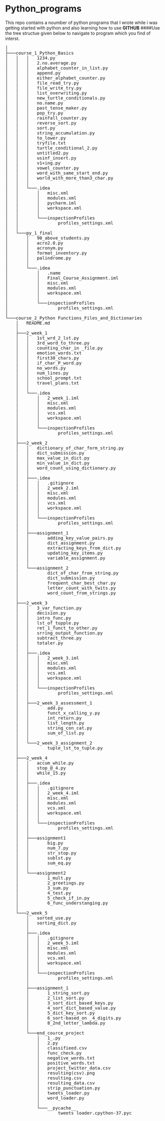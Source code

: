 # Python_programs
This repo contains a noumber of python programs that I wrote while i was getting started with python and also learning how to use **GITHUB** 
####Use the tree structue given below to navigate to program which you find of interst.

<pre>
│
├───course_1_Python_Basics 
│   │   │   1234.py
│   │   │   2.no.average.py
│   │   │   alphabet_counter_in_list.py
│   │   │   append.py
│   │   │   either_alphabet_counter.py
│   │   │   file_read_try.py
│   │   │   file_write_try.py
│   │   │   list_overwriting.py
│   │   │   new_turtle_conditionals.py
│   │   │   no.name.py
│   │   │   past_tense_maker.py
│   │   │   pop_try.py
│   │   │   rainfall_counter.py
│   │   │   reverse_sort.py
│   │   │   sort.py
│   │   │   string_accumulation.py
│   │   │   to_lower.py
│   │   │   tryfile.txt
│   │   │   turtle_conditional_2.py
│   │   │   untitled2.py
│   │   │   usinf_insert.py
│   │   │   v1+ing.py
│   │   │   vowel_counter.py
│   │   │   word_with_same_start_end.py
│   │   │   world_with_more_than3_char.py
│   │   │
│   │   └───.idea
│   │       │   misc.xml
│   │       │   modules.xml
│   │       │   pycharm.iml
│   │       │   workspace.xml
│   │       │
│   │       └───inspectionProfiles
│   │               profiles_settings.xml
│   │
│   └───py_1_final
│       │   90_above_students.py
│       │   acro2.0.py
│       │   acronym.py
│       │   format_inventory.py
│       │   palindrome.py
│       │
│       └───.idea
│           │   .name
│           │   Final_Course_Assignment.iml
│           │   misc.xml
│           │   modules.xml
│           │   workspace.xml
│           │
│           └───inspectionProfiles
│                   profiles_settings.xml
│
└───course_2_Python Functions_Files_and_Dictionaries
    │   README.md
    │
    ├───2_week_1
    │   │   1st_wrd_2_lst.py
    │   │   3rd_word_to_three.py
    │   │   counting_char_in _file.py
    │   │   emotion_words.txt
    │   │   first30_chars.py
    │   │   if_char_P_word.py
    │   │   no_words.py
    │   │   num_lines.py
    │   │   school_prompt.txt
    │   │   travel_plans.txt
    │   │
    │   └───.idea
    │       │   2_week_1.iml
    │       │   misc.xml
    │       │   modules.xml
    │       │   vcs.xml
    │       │   workspace.xml
    │       │
    │       └───inspectionProfiles
    │               profiles_settings.xml
    │
    ├───2_week_2
    │   │   dictionary_of_char_form_string.py
    │   │   dict_submission.py
    │   │   max_value_in_dict.py
    │   │   min_value_in_dict.py
    │   │   word_count_using_dictionary.py
    │   │
    │   ├───.idea
    │   │   │   .gitignore
    │   │   │   2_week_2.iml
    │   │   │   misc.xml
    │   │   │   modules.xml
    │   │   │   vcs.xml
    │   │   │   workspace.xml
    │   │   │
    │   │   └───inspectionProfiles
    │   │           profiles_settings.xml
    │   │
    │   ├───assignment_1
    │   │       adding_key_value_pairs.py
    │   │       dict_assignment.py
    │   │       extracting_keys_from_dict.py
    │   │       updating_key_items.py
    │   │       variable_assignment.py
    │   │
    │   └───assignment_2
    │           dict_of_char_from_string.py
    │           dict_submission.py
    │           frequent_char_best_char.py
    │           letter_count_with_twits.py
    │           word_count_from_strings.py
    │
    ├───2_week_3
    │   │   3_var_function.py
    │   │   decision.py
    │   │   intro_func.py
    │   │   lst_of_tupple.py
    │   │   ret_1_funct_to_other.py
    │   │   srring_output_function.py
    │   │   subtract_three.py
    │   │   totaler.py
    │   │
    │   ├───.idea
    │   │   │   2_week_3.iml
    │   │   │   misc.xml
    │   │   │   modules.xml
    │   │   │   vcs.xml
    │   │   │   workspace.xml
    │   │   │
    │   │   └───inspectionProfiles
    │   │           profiles_settings.xml
    │   │
    │   ├───2_week_3_assessment_1
    │   │       add.py
    │   │       funct_x_calling_y.py
    │   │       int_return.py
    │   │       list_length.py
    │   │       string_con_cat.py
    │   │       sum_of_list.py
    │   │
    │   └───2_week_3_assignment_2
    │           tuple_lst_to_tuple.py
    │
    ├───2_week_4
    │   │   accum_while.py
    │   │   stop_@_4.py
    │   │   while_15.py
    │   │
    │   ├───.idea
    │   │   │   .gitignore
    │   │   │   2_week_4.iml
    │   │   │   misc.xml
    │   │   │   modules.xml
    │   │   │   vcs.xml
    │   │   │   workspace.xml
    │   │   │
    │   │   └───inspectionProfiles
    │   │           profiles_settings.xml
    │   │
    │   ├───assignment1
    │   │       big.py
    │   │       num_7.py
    │   │       str_stop.py
    │   │       sublst.py
    │   │       sum_eq.py
    │   │
    │   └───assignment2
    │           1_mult.py
    │           2_greetings.py
    │           3_sum.py
    │           4_test.py
    │           5_check_if_in.py
    │           6_func_understanging.py
    │
    └───2_week_5
        │   sorted_use.py
        │   sorting_dict.py
        │
        ├───.idea
        │   │   .gitignore
        │   │   2_week_5.iml
        │   │   misc.xml
        │   │   modules.xml
        │   │   vcs.xml
        │   │   workspace.xml
        │   │
        │   └───inspectionProfiles
        │           profiles_settings.xml
        │
        ├───assignment_1
        │       1_string_sort.py
        │       2_list_sort.py
        │       3_sort_dict_based_keys.py
        │       4_sort_dict_based_value.py
        │       5_dict_key_sort.py
        │       6_sort-based_on _4_digits.py
        │       8_2nd_letter_lambda.py
        │
        └───end_cource_project
            │   1_.py
            │   2.py
            │   classifieed.csv
            │   func_check.py
            │   negative_words.txt
            │   positive_words.txt
            │   project_twitter_data.csv
            │   resulting(csv).png
            │   resulting.csv
            │   resulting_data.csv
            │   strip_punctuation.py
            │   tweets_loader.py
            │   word_loader.py
            │
            └───__pycache__
                    tweets_loader.cpython-37.pyc
</pre>                    